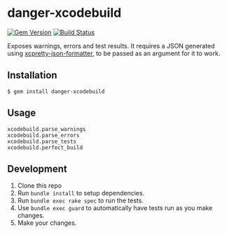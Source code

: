# danger-xcodebuild

[![Gem Version](https://badge.fury.io/rb/danger-xcodebuild.svg)](https://badge.fury.io/rb/danger-xcodebuild) [![Build Status](https://travis-ci.org/valeriomazzeo/danger-xcodebuild.svg?branch=master)](https://travis-ci.org/valeriomazzeo/danger-xcodebuild)

Exposes warnings, errors and test results. It requires a JSON generated using [xcpretty-json-formatter](https://github.com/marcelofabri/xcpretty-json-formatter), to be passed as an argument for it to work.

## Installation

    $ gem install danger-xcodebuild

## Usage

    xcodebuild.parse_warnings
    xcodebuild.parse_errors
    xcodebuild.parse_tests
    xcodebuild.perfect_build

## Development

1. Clone this repo
2. Run `bundle install` to setup dependencies.
3. Run `bundle exec rake spec` to run the tests.
4. Use `bundle exec guard` to automatically have tests run as you make changes.
5. Make your changes.
